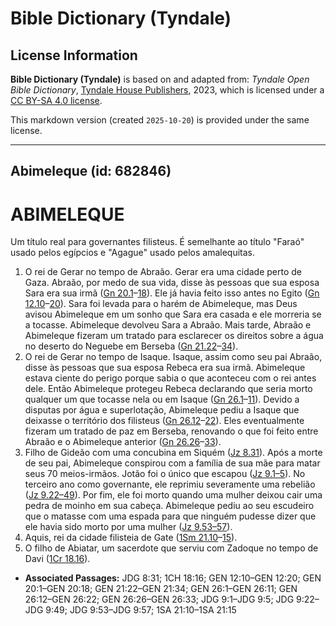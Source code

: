 # Bible Dictionary (Tyndale)

## License Information

**Bible Dictionary (Tyndale)** is based on and adapted from: _Tyndale Open Bible Dictionary_, [Tyndale House Publishers](https://tyndaleopenresources.com/), 2023, which is licensed under a [CC BY-SA 4.0 license](https://creativecommons.org/licenses/by-sa/4.0/legalcode.en).

This markdown version (created `2025-10-20`) is provided under the same license.



--------------------------------

## Abimeleque (id: 682846)

ABIMELEQUE
==========

Um título real para governantes filisteus. É semelhante ao título "Faraó" usado pelos egípcios e "Agague" usado pelos amalequitas.

1. O rei de Gerar no tempo de Abraão. Gerar era uma cidade perto de Gaza. Abraão, por medo de sua vida, disse às pessoas que sua esposa Sara era sua irmã ([Gn 20\.1](https://ref.ly/Gen20:1-Gen20:18)–[18](https://ref.ly/Gen20:1-Gen20:18)). Ele já havia feito isso antes no Egito ([Gn 12\.10](https://ref.ly/Gen12:10-Gen12:20)–[20](https://ref.ly/Gen12:10-Gen12:20)). Sara foi levada para o harém de Abimeleque, mas Deus avisou Abimeleque em um sonho que Sara era casada e ele morreria se a tocasse. Abimeleque devolveu Sara a Abraão. Mais tarde, Abraão e Abimeleque fizeram um tratado para esclarecer os direitos sobre a água no deserto do Neguebe em Berseba ([Gn 21\.22](https://ref.ly/Gen21:22-Gen21:34)–[34](https://ref.ly/Gen21:22-Gen21:34)).
2. O rei de Gerar no tempo de Isaque. Isaque, assim como seu pai Abraão, disse às pessoas que sua esposa Rebeca era sua irmã. Abimeleque estava ciente do perigo porque sabia o que aconteceu com o rei antes dele. Então Abimeleque protegeu Rebeca declarando que seria morto qualquer um que tocasse nela ou em Isaque ([Gn 26\.1](https://ref.ly/Gen26:1-Gen26:11)–[11](https://ref.ly/Gen26:1-Gen26:11)). Devido a disputas por água e superlotação, Abimeleque pediu a Isaque que deixasse o território dos filisteus ([Gn 26\.12](https://ref.ly/Gen26:12-Gen26:22)–[22](https://ref.ly/Gen26:12-Gen26:22)). Eles eventualmente fizeram um tratado de paz em Berseba, renovando o que foi feito entre Abraão e o Abimeleque anterior ([Gn 26\.26](https://ref.ly/Gen26:26-Gen26:33)–[33](https://ref.ly/Gen26:26-Gen26:33)).
3. Filho de Gideão com uma concubina em Siquém ([Jz 8\.31](https://ref.ly/Judg8:31)). Após a morte de seu pai, Abimeleque conspirou com a família de sua mãe para matar seus 70 meios\-irmãos. Jotão foi o único que escapou ([Jz 9\.1–5](https://ref.ly/Judg9:1-Judg9:5)). No terceiro ano como governante, ele reprimiu severamente uma rebelião ([Jz 9\.22–49](https://ref.ly/Judg9:22-Judg9:49)). Por fim, ele foi morto quando uma mulher deixou cair uma pedra de moinho em sua cabeça. Abimeleque pediu ao seu escudeiro que o matasse com uma espada para que ninguém pudesse dizer que ele havia sido morto por uma mulher ([Jz 9\.53–57](https://ref.ly/Judg9:53-Judg9:57)).
4. Aquis, rei da cidade filisteia de Gate ([1Sm 21\.10](https://ref.ly/1Sam21:10-1Sam21:15)–[15](https://ref.ly/1Sam21:10-1Sam21:15)).
5. O filho de Abiatar, um sacerdote que serviu com Zadoque no tempo de Davi ([1Cr 18\.16](https://ref.ly/1Chr18:16)).

* **Associated Passages:** JDG 8:31; 1CH 18:16; GEN 12:10–GEN 12:20; GEN 20:1–GEN 20:18; GEN 21:22–GEN 21:34; GEN 26:1–GEN 26:11; GEN 26:12–GEN 26:22; GEN 26:26–GEN 26:33; JDG 9:1–JDG 9:5; JDG 9:22–JDG 9:49; JDG 9:53–JDG 9:57; 1SA 21:10–1SA 21:15

